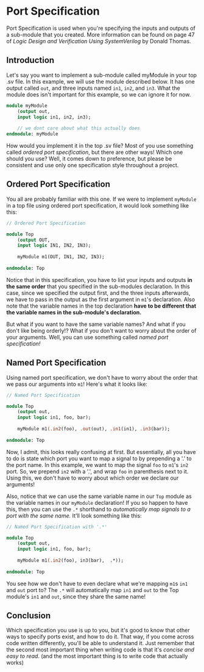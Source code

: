 # Port Specification
Port Specification is used when you're specifying the inputs and outputs of a sub-module that you created. More information can be found on page 47 of *Logic Design and Verification Using SystemVerilog* by Donald Thomas.

## Introduction
Let's say you want to implement a sub-module called myModule in your top .sv file. In this example, we will use the module described below. It has one output called `out`, and three inputs named `in1`, `in2`, and `in3`. What the module does isn't important for this example, so we can ignore it for now.

```sv
module myModule
	(output out,
	input logic in1, in2, in3);
	
	// we dont care about what this actually does
endmodule: myModule
```
How would you implement it in the top .sv file? Most of you use something called *ordered port specification*, but there are other ways! Which one should you use? Well, it comes down to preference, but please be consistent and use only one specification style throughout a project.

## Ordered Port Specification
You all are probably familiar with this one. If we were to implement `myModule` in a top file using ordered port specification, it would look something like this:

```sv
// Ordered Port Specification

module Top 
	(output OUT,
	input logic IN1, IN2, IN3);
	
	myModule m1(OUT, IN1, IN2, IN3);
	
endmodule: Top
```

Notice that in this specification, you have to list your inputs and outputs **in the same order** that you specified in the sub-modules declaration. In this case, since we specified the output first, and the three inputs afterwards, we have to pass in the output as the first argument in `m1`'s declaration. Also note that the variable names in the top declaration **have to be different that the variable names in the sub-module's declaration.**

But what if you want to have the same variable names? And what if you don't like being orderly!? What if you don't want to worry about the order of your arguments. Well, you can use something called *named port specification!*

## Named Port Specification

Using named port specification, we don't have to worry about the order that we pass our arguments into `m1`! Here's what it looks like:

```sv
// Named Port Specification

module Top 
	(output out,
	input logic in1, foo, bar);
	
	myModule m1(.in2(foo), .out(out), .in1(in1), .in3(bar));
	
endmodule: Top
```
Now, I admit, this looks really confusing at first. But essentially, all you have to do is state which port you want to map a signal to by prepending a '.' to the port name. In this example, we want to map the signal `foo` to `m1`'s `in2` port. So, we prepend `in2` with a '.', and wrap `foo` in parenthesis next to it. Using this, we don't have to worry about which order we declare our arguments! 

Also, notice that we can use the same variable name in our `Top` module as the variable names in our `myModule` declaration! If you so happen to have this, then you can use the `.*` shorthand to *automatically map signals to a port with the same name.* It'll look something like this:

```sv
// Named Port Specification with '.*'

module Top 
	(output out,
	input logic in1, foo, bar);
	
	myModule m1(.in2(foo), in3(bar),  .*));
	
endmodule: Top
```

You see how we don't have to even declare what we're mapping `m1`s `in1` and `out` port to? The `.*` will automatically map `in1` and `out` to the Top module's `in1` and `out`, since they share the same name! 

## Conclusion
Which specification you use is up to you, but it's good to know that other ways to specify ports exist, and how to do it. That way, if you come across code written differently, you'll be able to understand it. Just remember that the second most important thing when writing code is that it's *concise and easy to read*. (and the most important thing is to write code that actually works)
